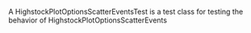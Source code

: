 A HighstockPlotOptionsScatterEventsTest is a test class for testing the behavior of HighstockPlotOptionsScatterEvents